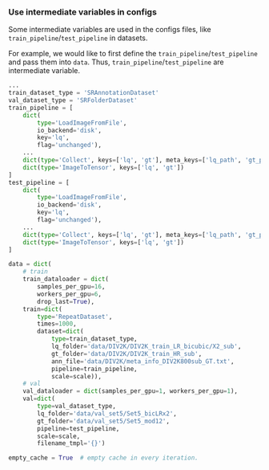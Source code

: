 ### Use intermediate variables in configs

Some intermediate variables are used in the configs files, like `train_pipeline`/`test_pipeline` in datasets.

For example, we would like to first define the `train_pipeline`/`test_pipeline` and pass them into `data`. Thus, `train_pipeline`/`test_pipeline` are intermediate variable.

```python
...
train_dataset_type = 'SRAnnotationDataset'
val_dataset_type = 'SRFolderDataset'
train_pipeline = [
    dict(
        type='LoadImageFromFile',
        io_backend='disk',
        key='lq',
        flag='unchanged'),
    ...
    dict(type='Collect', keys=['lq', 'gt'], meta_keys=['lq_path', 'gt_path']),
    dict(type='ImageToTensor', keys=['lq', 'gt'])
]
test_pipeline = [
    dict(
        type='LoadImageFromFile',
        io_backend='disk',
        key='lq',
        flag='unchanged'),
    ...
    dict(type='Collect', keys=['lq', 'gt'], meta_keys=['lq_path', 'gt_path']),
    dict(type='ImageToTensor', keys=['lq', 'gt'])
]

data = dict(
    # train
    train_dataloader = dict(
        samples_per_gpu=16,
        workers_per_gpu=6,
        drop_last=True),
    train=dict(
        type='RepeatDataset',
        times=1000,
        dataset=dict(
            type=train_dataset_type,
            lq_folder='data/DIV2K/DIV2K_train_LR_bicubic/X2_sub',
            gt_folder='data/DIV2K/DIV2K_train_HR_sub',
            ann_file='data/DIV2K/meta_info_DIV2K800sub_GT.txt',
            pipeline=train_pipeline,
            scale=scale)),
    # val
    val_dataloader = dict(samples_per_gpu=1, workers_per_gpu=1),
    val=dict(
        type=val_dataset_type,
        lq_folder='data/val_set5/Set5_bicLRx2',
        gt_folder='data/val_set5/Set5_mod12',
        pipeline=test_pipeline,
        scale=scale,
        filename_tmpl='{}')

empty_cache = True  # empty cache in every iteration.
```
